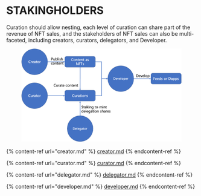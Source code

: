 # STAKINGHOLDERS

Curation should allow nesting, each level of curation can share part of the revenue of NFT sales, and the stakeholders of NFT sales can also be multi-faceted, including creators, curators, delegators, and Developer.

<figure><img src="../.gitbook/assets/NFTs Curation Economy.png" alt=""><figcaption></figcaption></figure>

{% content-ref url="creator.md" %}
[creator.md](creator.md)
{% endcontent-ref %}

{% content-ref url="curator.md" %}
[curator.md](curator.md)
{% endcontent-ref %}

{% content-ref url="delegator.md" %}
[delegator.md](delegator.md)
{% endcontent-ref %}

{% content-ref url="developer.md" %}
[developer.md](developer.md)
{% endcontent-ref %}

